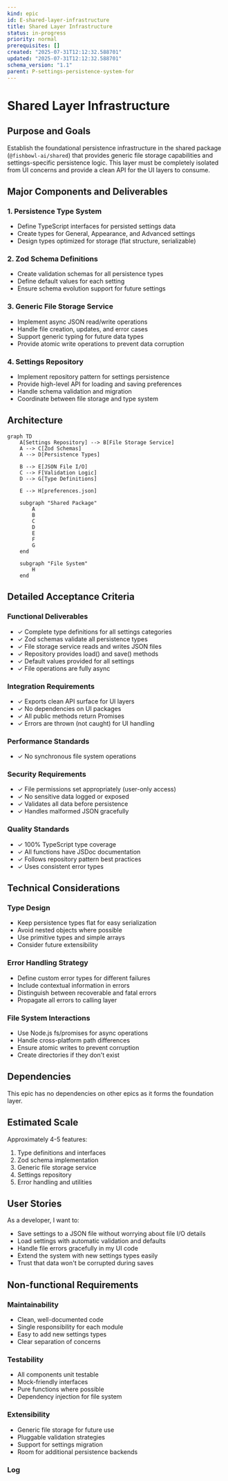 ```yaml
---
kind: epic
id: E-shared-layer-infrastructure
title: Shared Layer Infrastructure
status: in-progress
priority: normal
prerequisites: []
created: "2025-07-31T12:12:32.588701"
updated: "2025-07-31T12:12:32.588701"
schema_version: "1.1"
parent: P-settings-persistence-system-for
---
```


# Shared Layer Infrastructure

## Purpose and Goals

Establish the foundational persistence infrastructure in the shared package (`@fishbowl-ai/shared`) that provides generic file storage capabilities and settings-specific persistence logic. This layer must be completely isolated from UI concerns and provide a clean API for the UI layers to consume.

## Major Components and Deliverables

### 1. Persistence Type System

- Define TypeScript interfaces for persisted settings data
- Create types for General, Appearance, and Advanced settings
- Design types optimized for storage (flat structure, serializable)

### 2. Zod Schema Definitions

- Create validation schemas for all persistence types
- Define default values for each setting
- Ensure schema evolution support for future settings

### 3. Generic File Storage Service

- Implement async JSON read/write operations
- Handle file creation, updates, and error cases
- Support generic typing for future data types
- Provide atomic write operations to prevent data corruption

### 4. Settings Repository

- Implement repository pattern for settings persistence
- Provide high-level API for loading and saving preferences
- Handle schema validation and migration
- Coordinate between file storage and type system

## Architecture

```mermaid
graph TD
    A[Settings Repository] --> B[File Storage Service]
    A --> C[Zod Schemas]
    A --> D[Persistence Types]

    B --> E[JSON File I/O]
    C --> F[Validation Logic]
    D --> G[Type Definitions]

    E --> H[preferences.json]

    subgraph "Shared Package"
        A
        B
        C
        D
        E
        F
        G
    end

    subgraph "File System"
        H
    end
```

## Detailed Acceptance Criteria

### Functional Deliverables

- ✓ Complete type definitions for all settings categories
- ✓ Zod schemas validate all persistence types
- ✓ File storage service reads and writes JSON files
- ✓ Repository provides load() and save() methods
- ✓ Default values provided for all settings
- ✓ File operations are fully async

### Integration Requirements

- ✓ Exports clean API surface for UI layers
- ✓ No dependencies on UI packages
- ✓ All public methods return Promises
- ✓ Errors are thrown (not caught) for UI handling

### Performance Standards

- ✓ No synchronous file system operations

### Security Requirements

- ✓ File permissions set appropriately (user-only access)
- ✓ No sensitive data logged or exposed
- ✓ Validates all data before persistence
- ✓ Handles malformed JSON gracefully

### Quality Standards

- ✓ 100% TypeScript type coverage
- ✓ All functions have JSDoc documentation
- ✓ Follows repository pattern best practices
- ✓ Uses consistent error types

## Technical Considerations

### Type Design

- Keep persistence types flat for easy serialization
- Avoid nested objects where possible
- Use primitive types and simple arrays
- Consider future extensibility

### Error Handling Strategy

- Define custom error types for different failures
- Include contextual information in errors
- Distinguish between recoverable and fatal errors
- Propagate all errors to calling layer

### File System Interactions

- Use Node.js fs/promises for async operations
- Handle cross-platform path differences
- Ensure atomic writes to prevent corruption
- Create directories if they don't exist

## Dependencies

This epic has no dependencies on other epics as it forms the foundation layer.

## Estimated Scale

Approximately 4-5 features:

1. Type definitions and interfaces
2. Zod schema implementation
3. Generic file storage service
4. Settings repository
5. Error handling and utilities

## User Stories

As a developer, I want to:

- Save settings to a JSON file without worrying about file I/O details
- Load settings with automatic validation and defaults
- Handle file errors gracefully in my UI code
- Extend the system with new settings types easily
- Trust that data won't be corrupted during saves

## Non-functional Requirements

### Maintainability

- Clean, well-documented code
- Single responsibility for each module
- Easy to add new settings types
- Clear separation of concerns

### Testability

- All components unit testable
- Mock-friendly interfaces
- Pure functions where possible
- Dependency injection for file system

### Extensibility

- Generic file storage for future use
- Pluggable validation strategies
- Support for settings migration
- Room for additional persistence backends

### Log
